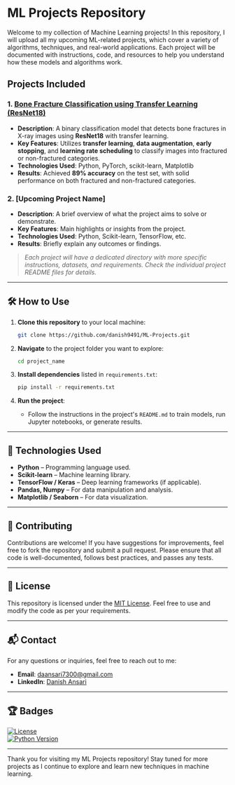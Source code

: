 # ML Projects Repository

Welcome to my collection of Machine Learning projects! In this repository, I will upload all my upcoming ML-related projects, which cover a variety of algorithms, techniques, and real-world applications. Each project will be documented with instructions, code, and resources to help you understand how these models and algorithms work.

## Projects Included

### 1. **[Bone Fracture Classification using Transfer Learning (ResNet18)](https://github.com/danish9491/ML-Projects/tree/main/bone-fracture-classification)**
   - **Description**: A binary classification model that detects bone fractures in X-ray images using **ResNet18** with transfer learning. 
   - **Key Features**: Utilizes **transfer learning**, **data augmentation**, **early stopping**, and **learning rate scheduling** to classify images into fractured or non-fractured categories.
   - **Technologies Used**: Python, PyTorch, scikit-learn, Matplotlib
   - **Results**: Achieved **89% accuracy** on the test set, with solid performance on both fractured and non-fractured categories.

### 2. **[Upcoming Project Name]**
   - **Description**: A brief overview of what the project aims to solve or demonstrate.
   - **Key Features**: Main highlights or insights from the project.
   - **Technologies Used**: Python, Scikit-learn, TensorFlow, etc.
   - **Results**: Briefly explain any outcomes or findings.

> _Each project will have a dedicated directory with more specific instructions, datasets, and requirements. Check the individual project README files for details._

---

## 🛠 How to Use

1. **Clone this repository** to your local machine:
    ```bash
    git clone https://github.com/danish9491/ML-Projects.git
    ```

2. **Navigate** to the project folder you want to explore:
    ```bash
    cd project_name
    ```

3. **Install dependencies** listed in `requirements.txt`:
    ```bash
    pip install -r requirements.txt
    ```

4. **Run the project**:
   - Follow the instructions in the project's `README.md` to train models, run Jupyter notebooks, or generate results.

---

## 🚀 Technologies Used

- **Python** – Programming language used.
- **Scikit-learn** – Machine learning library.
- **TensorFlow / Keras** – Deep learning frameworks (if applicable).
- **Pandas, Numpy** – For data manipulation and analysis.
- **Matplotlib / Seaborn** – For data visualization.

---

## 🤝 Contributing

Contributions are welcome! If you have suggestions for improvements, feel free to fork the repository and submit a pull request. Please ensure that all code is well-documented, follows best practices, and passes any tests.

---

## 📜 License

This repository is licensed under the [MIT License](LICENSE). Feel free to use and modify the code as per your requirements.

---

## 📬 Contact

For any questions or inquiries, feel free to reach out to me:

- **Email**: [daansari7300@gmail.com](mailto:daansari7300@gmail.com)
- **LinkedIn**: [Danish Ansari](https://www.linkedin.com/in/danish9491/)

---

## 🏆 Badges

[![License](https://img.shields.io/badge/license-MIT-blue.svg)](LICENSE)  
[![Python Version](https://img.shields.io/badge/python-3.8%2B-blue.svg)](https://www.python.org/)  

<!-- If you use CI/CD in the future, you can uncomment the following line to show build status -->
<!-- [![Build Status](https://img.shields.io/travis/your-username/ML-Projects.svg?style=flat)](https://travis-ci.org/your-username/ML-Projects) -->

---

Thank you for visiting my ML Projects repository! Stay tuned for more projects as I continue to explore and learn new techniques in machine learning.
